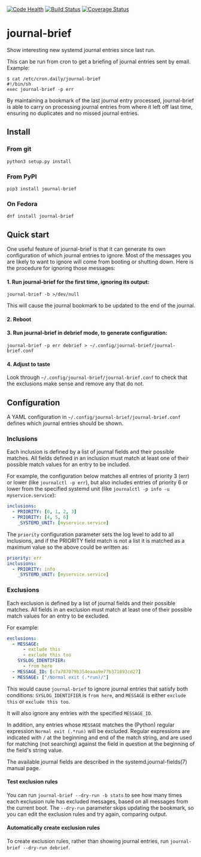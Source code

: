 [![Code Health](https://landscape.io/github/twaugh/journal-brief/master/landscape.svg?style=flat)](https://landscape.io/github/twaugh/journal-brief/master)
[![Build Status](https://travis-ci.org/twaugh/journal-brief.svg?branch=master)](https://travis-ci.org/twaugh/journal-brief) 
[![Coverage Status](https://coveralls.io/repos/twaugh/journal-brief/badge.svg?branch=master&service=github)](https://coveralls.io/github/twaugh/journal-brief?branch=master)

# journal-brief
Show interesting new systemd journal entries since last run.

This can be run from cron to get a briefing of journal entries sent by
email.  Example:

```
$ cat /etc/cron.daily/journal-brief
#!/bin/sh
exec journal-brief -p err
```

By maintaining a bookmark of the last journal entry processed,
journal-brief is able to carry on processing journal entries from
where it left off last time, ensuring no duplicates and no missed
journal entries.

## Install

### From git
```
python3 setup.py install
```

### From PyPI
```
pip3 install journal-brief
```

### On Fedora
```
dnf install journal-brief
```

## Quick start

One useful feature of journal-brief is that it can generate its own
configuration of which journal entries to ignore. Most of the messages
you are likely to want to ignore will come from booting or shutting
down. Here is the procedure for ignoring those messages:

#### 1. Run journal-brief for the first time, ignoring its output:

```
journal-brief -b >/dev/null
```

This will cause the journal bookmark to be updated to the end of the
journal.

#### 2. Reboot

#### 3. Run journal-brief in debrief mode, to generate configuration:

```
journal-brief -p err debrief > ~/.config/journal-brief/journal-brief.conf
```

#### 4. Adjust to taste

Look through `~/.config/journal-brief/journal-brief.conf` to check
that the exclusions make sense and remove any that do not.

## Configuration

A YAML configuration in `~/.config/journal-brief/journal-brief.conf`
defines which journal entries should be shown.

### Inclusions

Each inclusion is defined by a list of journal fields and their
possible matches. All fields defined in an inclusion must match at
least one of their possible match values for an entry to be included.

For example, the configuration below matches all entries of priority 3
(err) or lower (like `journalctl -p err`), but also includes entries
of priority 6 or lower from the specified systemd unit (like
`journalctl -p info -u myservice.service`):

```yaml
inclusions:
  - PRIORITY: [0, 1, 2, 3]
  - PRIORITY: [4, 5, 6]
    _SYSTEMD_UNIT: [myservice.service]
```

The `priority` configuration parameter sets the log level to add to
all inclusions, and if the PRIORITY field match is not a list it is
matched as a maximum value so the above could be written as:

```yaml
priority: err
inclusions:
  - PRIORITY: info
    _SYSTEMD_UNIT: [myservice.service]
```

### Exclusions

Each exclusion is defined by a list of journal fields and their
possible matches. All fields in an exclusion must match at least one
of their possible match values for an entry to be excluded.

For example:

```yaml
exclusions:
  - MESSAGE:
      - exclude this
      - exclude this too
    SYSLOG_IDENTIFIER:
      - from here
  - MESSAGE_ID: [c7a787079b354eaaa9e77b371893cd27]
  - MESSAGE: ["/Normal exit (.*run)/"]
```

This would cause `journal-brief` to ignore journal entries that
satisfy both conditions: `SYSLOG_IDENTIFIER` is `from here`, and
`MESSAGE` is either `exclude this` or `exclude this too`.

It will also ignore any entries with the specified `MESSAGE_ID`.

In addition, any entries whose `MESSAGE` matches the (Python) regular
expression `Normal exit (.*run)` will be excluded. Regular expressions
are indicated with `/` at the beginning and end of the match string,
and are used for matching (not searching) against the field in
question at the beginning of the field's string value.

The available journal fields are described in the
systemd.journal-fields(7) manual page.

#### Test exclusion rules

You can run `journal-brief --dry-run -b stats` to see how many times
each exclusion rule has excluded messages, based on all messages from
the current boot. The `--dry-run` parameter skips updating the
bookmark, so you can edit the exclusion rules and try again, comparing
output.

#### Automatically create exclusion rules

To create exclusion rules, rather than showing journal entries, run
`journal-brief --dry-run debrief`.

